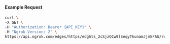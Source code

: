 <!-- Code generated for API Clients. DO NOT EDIT. -->

#### Example Request

```bash
curl \
-X GET \
-H "Authorization: Bearer {API_KEY}" \
-H "Ngrok-Version: 2" \
https://api.ngrok.com/edges/https/edghts_2cSjzQCw9lSeqyTkunamJjmEFAG/routes/edghtsrt_2cSjzNXH8tgP6Bs6OdiD2odOpaG/response_headers
```
